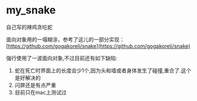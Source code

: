 # my_snake
自己写的辣鸡贪吃蛇

面向对象用的一塌糊涂，参考了这儿的一部分实现：[https://github.com/gogakoreli/snake](https://github.com/gogakoreli/snake)

强行使用了一波面向对象,不过目前还有如下缺陷:
1. 蛇在死亡时界面上的长度会少1个,因为头和墙或者身体发生了碰撞,重合了.这个是好解决的
2. 闪屏还是有点严重
3. 目前只在mac上测试过
